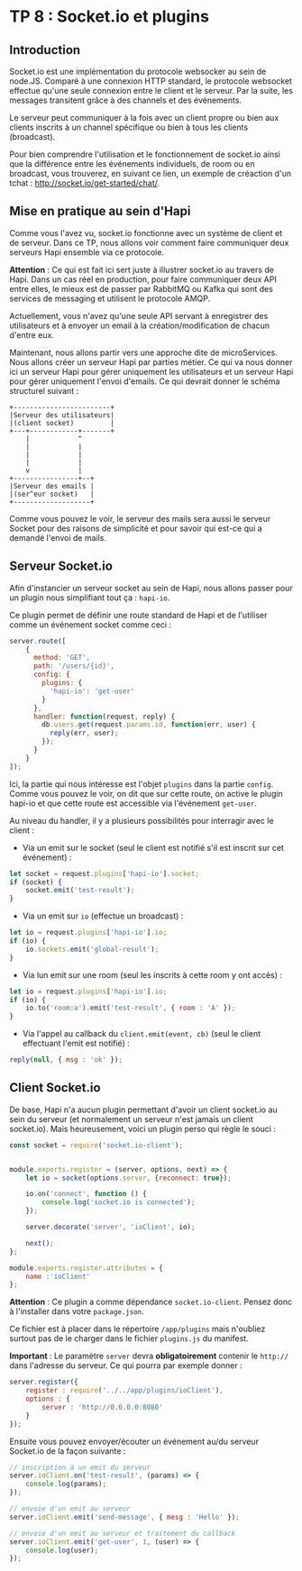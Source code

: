 # TP 8 : Socket.io et plugins

## Introduction

Socket.io est une implémentation du protocole websocker au sein de node.JS.
Comparé à une connexion HTTP standard, le protocole websocket effectue qu'une seule connexion entre le client et le serveur.
Par la suite, les messages transitent grâce à des channels et des événements.

Le serveur peut communiquer à la fois avec un client propre ou bien aux clients inscrits à un channel spécifique ou bien à tous les clients (broadcast).

Pour bien comprendre l'utilisation et le fonctionnement de socket.io ainsi que la différence entre les événements individuels, de room ou en broadcast, vous trouverez, en suivant ce lien, un exemple de créaction d'un tchat : http://socket.io/get-started/chat/.

## Mise en pratique au sein d'Hapi

Comme vous l'avez vu, socket.io fonctionne avec un système de client et de serveur. Dans ce TP, nous allons voir comment faire communiquer deux serveurs Hapi ensemble via ce protocole.

**Attention** : Ce qui est fait ici sert juste à illustrer socket.io au travers de Hapi. Dans un cas réel en production, pour faire communiquer deux API entre elles, le mieux est de passer par RabbitMQ ou Kafka qui sont des services de messaging et utilisent le protocole AMQP.

Actuellement, vous n'avez qu'une seule API servant à enregistrer des utilisateurs et à envoyer un email à la création/modification de chacun d'entre eux.

Maintenant, nous allons partir vers une approche dite de microServices. Nous allons créer un serveur Hapi par parties métier. Ce qui va nous donner ici un serveur Hapi pour gérer uniquement les utilisateurs et un serveur Hapi pour gérer uniquement l'envoi d'emails. Ce qui devrait donner le schéma structurel suivant :

```
+------------------------+
|Serveur des utilisateurs|
|(client socket)         |
+---+------------+-------+
    |            ^
    |            |
    |            |
    |            |
    v            |
+----------------+--+
|Serveur des emails |
|(ser^eur socket)   |
+-------------------+
```

Comme vous pouvez le voir, le serveur des mails sera aussi le serveur Socket pour des raisons de simplicité et pour savoir qui est-ce qui a demandé l'envoi de mails.

## Serveur Socket.io

Afin d'instancier un serveur socket au sein de Hapi, nous allons passer pour un plugin nous simplifiant tout ça : `hapi-io`.

Ce plugin permet de définir une route standard de Hapi et de l'utiliser comme un événement socket comme ceci :

```javascript
server.route([
    {
      method: 'GET',
      path: '/users/{id}',
      config: {
        plugins: {
          'hapi-io': 'get-user'
        }
      },
      handler: function(request, reply) {
        db.users.get(request.params.id, function(err, user) {
          reply(err, user);
        });
      }
    }
]);
```

Ici, la partie qui nous intéresse est l'objet `plugins` dans la partie `config`. Comme vous pouvez le voir, on dit que sur cette route, on active le plugin hapi-io et que cette route est accessible via l'événement `get-user`.

Au niveau du handler, il y a plusieurs possibilités pour interragir avec le client :

+ Via un emit sur le socket (seul le client est notifié s'il est inscrit sur cet événement) :
```javascript
let socket = request.plugins['hapi-io'].socket;
if (socket) {
    socket.emit('test-result');
}
```
+ Via un emit sur `io` (effectue un broadcast) :
```javascript
let io = request.plugins['hapi-io'].io;
if (io) {
    io.sockets.emit('global-result');
}
```
+ Via lun emit sur une room (seul les inscrits à cette room y ont accès) :
```javascript
let io = request.plugins['hapi-io'].io;
if (io) {
    io.to('room:a').emit('test-result', { room : 'A' });
}
```
+ Via l'appel au callback du `client.emit(event, cb)` (seul le client effectuant l'emit est notifié) :
```javascript
reply(null, { msg : 'ok' });
```

## Client Socket.io

De base, Hapi n'a aucun plugin permettant d'avoir un client socket.io au sein du serveur (et normalement un serveur n'est jamais un client socket.io). Mais heureusement, voici un plugin perso qui règle le souci :

```javascript
const socket = require('socket.io-client');


module.exports.register = (server, options, next) => {
    let io = socket(options.server, {reconnect: true});

    io.on('connect', function () {
        console.log('socket.io is connected');
    });

    server.decorate('server', 'ioClient', io);

    next();
};

module.exports.register.attributes = {
    name :'ioClient'
};
```

**Attention** : Ce plugin a comme dépendance `socket.io-client`. Pensez donc à l'installer dans votre `package.json`.

Ce fichier est à placer dans le répertoire `/app/plugins` mais n'oubliez surtout pas de le charger dans le fichier `plugins.js` du manifest.

**Important** : Le paramètre `server` devra **obligatoirement** contenir le `http://` dans l'adresse du serveur. Ce qui pourra par exemple donner :

```javascript
server.register({
    register : require('../../app/plugins/ioClient'),
    options : {
        server : 'http://0.0.0.0:8080'
    }
});
```

Ensuite vous pouvez envoyer/écouter un événement au/du serveur Socket.io de la façon suivante :

```javascript
// inscription à un emit du serveur
server.ioClient.on('test-result', (params) => {
    console.log(params);
});

// envoie d'un emit au serveur
server.ioClient.emit('send-message', { mesg : 'Hello' });

// envoie d'un emit au serveur et traitement du callback
server.ioClient.emit('get-user', 1, (user) => {
    console.log(user);
});
```
